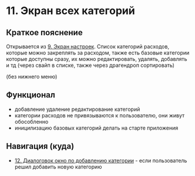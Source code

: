 # 11. Экран всех категорий

## Краткое пояснение

Открывается из [9. Экран настроек](screen_9_settings.md). Список категорий расходов, которые можно
закреплять за расходом, также есть базовые категории которые доступны сразу, их можно редактировать,
удалять, добавлять и тд (через свайп в списке, также через драгендроп сортировать)

(без нижнего меню)

## Функционал

- добавление удаление редактирование категорий
- категории расходов не привязываются к пользователю, они живут обособленно
- иницилизацию базовых категорий делать на старте приложения

## Навигация (куда)

- [12. Диалоговок окно по добавлению категории](screen_12_add_category_dialogue.md) - если
  пользователь решил добавить новую категорию